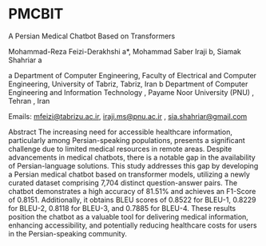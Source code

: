 # PMCBIT
A Persian Medical Chatbot Based on Transformers


Mohammad-Reza Feizi-Derakhshi a*, Mohammad Saber Iraji b, Siamak Shahriar a

a Department of Computer Engineering, Faculty of Electrical and Computer Engineering, University of Tabriz, Tabriz, Iran
b Department of Computer Engineering and Information Technology , Payame Noor University (PNU) , Tehran , Iran

Emails:  mfeizi@tabrizu.ac.ir, iraji.ms@pnu.ac.ir , sia.shahriar@gmail.com 

Abstract
The increasing need for accessible healthcare information, particularly among Persian-speaking populations, presents a significant challenge due to limited medical resources in remote areas. Despite advancements in medical chatbots, there is a notable gap in the availability of Persian-language solutions. This study addresses this gap by developing a Persian medical chatbot based on transformer models, utilizing a newly curated dataset comprising 7,704 distinct question-answer pairs. The chatbot demonstrates a high accuracy of 81.51% and achieves an F1-Score of 0.8151. Additionally, it obtains BLEU scores of 0.8522 for BLEU-1, 0.8229 for BLEU-2, 0.8118 for BLEU-3, and 0.7885 for BLEU-4. These results position the chatbot as a valuable tool for delivering medical information, enhancing accessibility, and potentially reducing healthcare costs for users in the Persian-speaking community.
